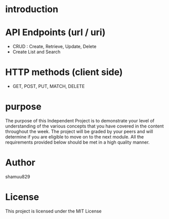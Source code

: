 # introduction

# API Endpoints (url / uri)

- CRUD : Create, Retrieve, Update, Delete 
- Create List and Search


# HTTP methods (client side)


- GET, POST, PUT, MATCH, DELETE    

# purpose

The purpose of this Independent Project is to demonstrate your level of understanding of the various concepts that you have covered in the content throughout the week. The project will be graded by your peers and will determine if you are eligible to move on to the next module. All the requirements provided below should be met in a high quality manner.

# Author

shamuu829

# License

This project is licensed under the MIT License





